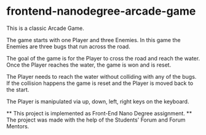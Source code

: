 frontend-nanodegree-arcade-game
===============================
This is a classic Arcade Game. 

The game starts with one Player and three Enemies. In this game the Enemies are three bugs that run across the road. 

The goal of the game is for the Player to cross the road and reach the water. Once the Player reaches the water, the game is won and is reset. 

The Player needs to reach the water without colliding with any of the bugs. If the collision happens the game is reset and the Player is moved back to the start. 

The Player is manipulated via up, down, left, right keys on the keyboard. 

** This project is implemented as Front-End Nano Degree assignment. 
** The project was made with the help of the Students' Forum and Forum Mentors. 